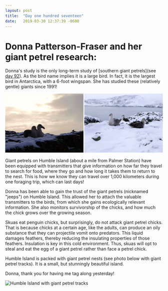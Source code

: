 ```yaml
---
layout: post
title:  "Day one hundred seventeen"
date:   2019-03-30 12:37:39 -0600
---
```

# Donna Patterson-Fraser and her giant petrel research:
Donna's study is the only long-term study of [southern giant petrels](see [day 92](https://natasjavgestel.github.io/blog/2019/03/05/day-ninetytwo)). As the bird name implies it is a large bird. In fact, it is the largest bird in Antarctica, with a 6-foot wingspan. She has studied these (relatively gentle) giants since 1991! 

![southern giant petrels](/assets/blog_photos/190330/GiantPetrel_Humble.jpg)

Giant petrels on Humble Island (about a mile from Palmer Station) have been equipped with transmitters that give information on how far they travel to search for food, where they go and how long it takes them to return to the nest. This is how we know they can travel over 1,000 kilometers during one foraging trip, which can last days!

Donna has been able to gain the trust of the giant petrels (nicknamed "jeeps") on Humble Island. This allowed her to attach the valuable transmitters to the birds, from which she gains ecologically relevant information. She also monitors survivorship of the chicks, and how much the chick grows over the growing season. 

Skuas eat penguin chicks, but surprisingly, do not attack giant petrel chicks. That is because chicks at a certain age, like the adults, can produce an oily substance that they can projectile vomit onto predators. This liquid damages feathers, thereby reducing the insulating properties of those feathers. Insulation is key in this cold environment. Thus, skuas will opt to steal and eat the egg of a giant petrel rather than face a petrel chick. 

Humble Island is packed with giant petrel nests (see photo below with giant petrel tracks). It is a small, but stunningly beautiful island. 

Donna, thank you for having me tag along yesterday!

![Humble Island with giant petrel tracks](/assets/blog_photos/190330/P1120106.JPG)